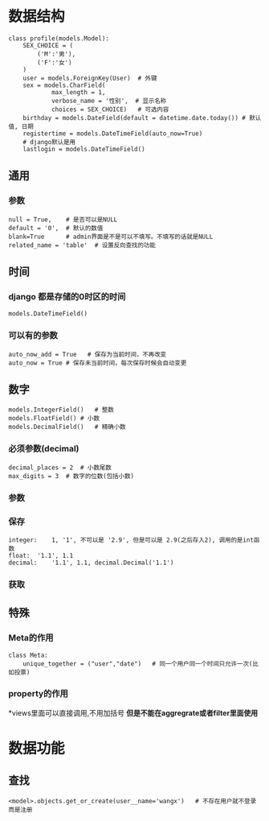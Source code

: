 # 数据结构
    class profile(models.Model):
        SEX_CHOICE = (
            ('M':'男'),
            ('F':'女')
        )
        user = models.ForeignKey(User)  # 外键
        sex = models.CharField(
                max_length = 1,
                verbose_name = '性别',  # 显示名称
                choices = SEX_CHOICE)   # 可选内容
        birthday = models.DateField(default = datetime.date.today()) # 默认值, 日期
        registertime = models.DateTimeField(auto_now=True)
        # django默认是用
        lastlogin = models.DateTimeField()

## 通用
### 参数
    null = True,    # 是否可以是NULL
    default = '0',  # 默认的数值
    blank=True      # admin界面是不是可以不填写。不填写的话就是NULL
    related_name = 'table'  # 设置反向查找的功能

## 时间  
### django 都是存储的0时区的时间  
    models.DateTimeField()  
### 可以有的参数
    auto_now_add = True   # 保存为当前时间，不再改变
    auto_now = True # 保存未当前时间，每次保存时候会自动变更

## 数字
    models.IntegerField()   # 整数
    models.FloatField() # 小数
    models.DecimalField()   # 精确小数
### 必须参数(decimal)
    decimal_places = 2  # 小数尾数
    max_digits = 3  # 数字的位数(包括小数)
### 参数
### 保存
    integer:    1, '1', 不可以是 '2.9', 但是可以是 2.9(之后存入2), 调用的是int函数
    float:  '1.1', 1.1
    decimal:    '1.1', 1.1, decimal.Decimal('1.1')
### 获取

## 特殊
### Meta的作用
    class Meta:
        unique_together = ("user","date")   # 同一个用户同一个时间只允许一次(比如投票)
### property的作用
*views里面可以直接调用,不用加括号
**但是不能在aggregrate或者filter里面使用**

# 数据功能
## 查找
    <model>.objects.get_or_create(user__name='wangx')   # 不存在用户就不登录而是注册
